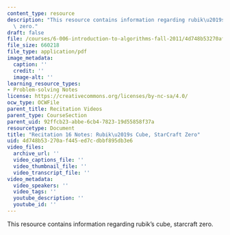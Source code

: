 ```yaml
---
content_type: resource
description: "This resource contains information regarding rubik\u2019s cube, starcraft\
  \ zero."
draft: false
file: /courses/6-006-introduction-to-algorithms-fall-2011/4d748b53270af445ed7cdbbf895db3e6_MIT6_006F11_rec16.pdf
file_size: 660218
file_type: application/pdf
image_metadata:
  caption: ''
  credit: ''
  image-alt: ''
learning_resource_types:
- Problem-solving Notes
license: https://creativecommons.org/licenses/by-nc-sa/4.0/
ocw_type: OCWFile
parent_title: Recitation Videos
parent_type: CourseSection
parent_uid: 92ffcb23-abbe-6cb4-7823-19d55858f37a
resourcetype: Document
title: "Recitation 16 Notes: Rubik\u2019s Cube, StarCraft Zero"
uid: 4d748b53-270a-f445-ed7c-dbbf895db3e6
video_files:
  archive_url: ''
  video_captions_file: ''
  video_thumbnail_file: ''
  video_transcript_file: ''
video_metadata:
  video_speakers: ''
  video_tags: ''
  youtube_description: ''
  youtube_id: ''
---
```

This resource contains information regarding rubik’s cube, starcraft zero.